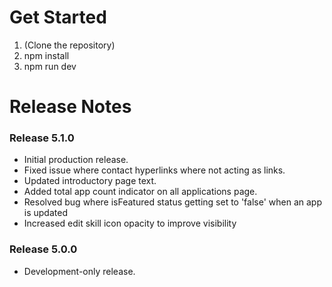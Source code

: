 # Get Started

1. (Clone the repository) 
2. npm install
3. npm run dev

# Release Notes

### Release 5.1.0

- Initial production release.
- Fixed issue where contact hyperlinks where not acting as links.
- Updated introductory page text.
- Added total app count indicator on all applications page.
- Resolved bug where isFeatured status getting set to 'false' when an app is updated
- Increased edit skill icon opacity to improve visibility

### Release 5.0.0

- Development-only release.
